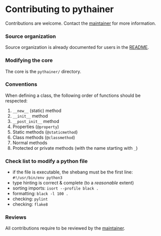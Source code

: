 # Contributing to pythainer

Contributions are welcome.
Contact the [maintainer](MAINTAINERS) for more information.

### Source organization

Source organization is already documented for users in the [README](README.md).

### Modifying the core

The core is the `pythainer/` directory.

### Conventions

When defining a class, the following order of functions should be respected:

 1. `__new__` (static) method
 2. `__init__` method
 3. `__post_init__` method
 4. Properties (`@property`)
 5. Static methods (`@staticmethod`) 
 6. Class methods (`@classmethod`) 
 7. Normal methods 
 8. Protected or private methods (with the name starting with `_`)


### Check list to modify a python file

- if the file is executable, the shebang must be the first line: `#!/usr/bin/env python3`
- type hinting is correct & complete (to a _reasonable_ extent)
- sorting imports: `isort --profile black .`
- formatting: `black -l 100 .`
- checking: `pylint`
- checking: `flake8`

### Reviews

All contributions require to be reviewed by the [maintainer](MAINTAINERS).
